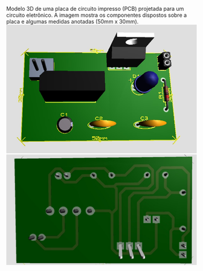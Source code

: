 Modelo 3D de uma placa de circuito impresso (PCB) projetada para um circuito eletrônico. 
A imagem mostra os componentes dispostos sobre a placa e algumas medidas anotadas (50mm x 30mm).
<img src="3D.jpg">
<img src="3D de tras.jpg">
